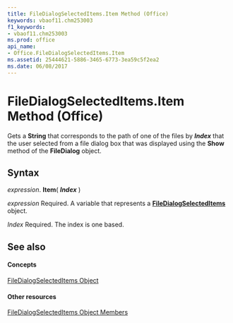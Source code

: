 ```yaml
---
title: FileDialogSelectedItems.Item Method (Office)
keywords: vbaof11.chm253003
f1_keywords:
- vbaof11.chm253003
ms.prod: office
api_name:
- Office.FileDialogSelectedItems.Item
ms.assetid: 25444621-5886-3465-6773-3ea59c5f2ea2
ms.date: 06/08/2017
---
```



# FileDialogSelectedItems.Item Method (Office)

Gets a **String** that corresponds to the path of one of the files by **_Index_** that the user selected from a file dialog box that was displayed using the **Show** method of the **FileDialog** object.


## Syntax

 _expression_. **Item**( **_Index_** )

 _expression_ Required. A variable that represents a **[FileDialogSelectedItems](filedialogselecteditems-object-office.md)** object.

_Index_ Required. The index is one based.

## See also


#### Concepts


[FileDialogSelectedItems Object](filedialogselecteditems-object-office.md)
#### Other resources


[FileDialogSelectedItems Object Members](filedialogselecteditems-members-office.md)

